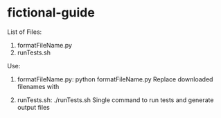 # fictional-guide

List of Files:
1. formatFileName.py
2. runTests.sh


Use:

1. formatFileName.py: python formatFileName.py <directory-of-submissions>
   Replace downloaded filenames with <LastName><FirstName>

2. runTests.sh: ./runTests.sh <submissionFileDirectory> <testResultDirectory>
   Single command to run tests and generate output files
